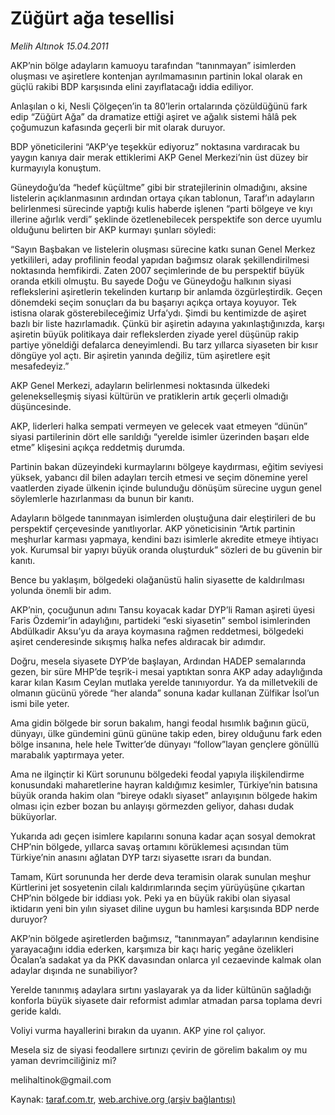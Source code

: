 # Züğürt ağa tesellisi

*Melih Altınok 15.04.2011*

<div class="yazi"><p>AKP’nin bölge adayların kamuoyu tarafından “tanınmayan” isimlerden oluşması ve aşiretlere kontenjan ayrılmamasının partinin lokal olarak en güçlü rakibi BDP karşısında elini zayıflatacağı iddia ediliyor.</p>
<p>Anlaşılan o ki, Nesli Çölgeçen’in ta 80’lerin ortalarında çözüldüğünü fark edip “Züğürt Ağa” da dramatize ettiği aşiret ve ağalık sistemi hâlâ pek çoğumuzun kafasında geçerli bir mit olarak duruyor.</p>
<p>BDP yöneticilerini “AKP’ye teşekkür ediyoruz” noktasına vardıracak bu yaygın kanıya dair merak ettiklerimi AKP Genel Merkezi’nin üst düzey bir kurmayıyla konuştum.</p>
<p>Güneydoğu’da “hedef küçültme” gibi bir stratejilerinin olmadığını, aksine listelerin açıklanmasının ardından ortaya çıkan tablonun, Taraf’ın adayların belirlenmesi sürecinde yaptığı kulis haberde işlenen “parti bölgeye ve kıyı illerine ağırlık verdi” şeklinde özetlenebilecek perspektife son derce uyumlu olduğunu belirten bir AKP kurmayı şunları söyledi:</p>
<p>“Sayın Başbakan ve listelerin oluşması sürecine katkı sunan Genel Merkez yetkilileri, aday profilinin feodal yapıdan bağımsız olarak şekillendirilmesi noktasında hemfikirdi. Zaten 2007 seçimlerinde de bu perspektif büyük oranda etkili olmuştu. Bu sayede Doğu ve Güneydoğu halkının siyasi reflekslerini aşiretlerin tekelinden kurtarıp bir anlamda özgürleştirdik. Geçen dönemdeki seçim sonuçları da bu başarıyı açıkça ortaya koyuyor. Tek istisna olarak gösterebileceğimiz Urfa’ydı. Şimdi bu kentimizde de aşiret bazlı bir liste hazırlamadık. Çünkü bir aşiretin adayına yakınlaştığınızda, karşı aşiretin büyük politikaya dair reflekslerden ziyade yerel düşünüp rakip partiye yöneldiği defalarca deneyimlendi. Bu tarz yıllarca siyaseten bir kısır döngüye yol açtı. Bir aşiretin yanında değiliz, tüm aşiretlere eşit mesafedeyiz.”</p>
<p>AKP Genel Merkezi, adayların belirlenmesi noktasında ülkedeki gelenekselleşmiş siyasi kültürün ve pratiklerin artık geçerli olmadığı düşüncesinde.</p>
<p>AKP, liderleri halka sempati vermeyen ve gelecek vaat etmeyen “dünün” siyasi partilerinin dört elle sarıldığı “yerelde isimler üzerinden başarı elde etme” klişesini açıkça reddetmiş durumda.</p>
<p>Partinin bakan düzeyindeki kurmaylarını bölgeye kaydırması, eğitim seviyesi yüksek, yabancı dil bilen adayları tercih etmesi ve seçim dönemine yerel vaatlerden ziyade ülkenin içinde bulunduğu dönüşüm sürecine uygun genel söylemlerle hazırlanması da bunun bir kanıtı.</p>
<p>Adayların bölgede tanınmayan isimlerden oluştuğuna dair eleştirileri de bu perspektif çerçevesinde yanıtlıyorlar. AKP yöneticisinin “Artık partinin meşhurlar karması yapmaya, kendini bazı isimlerle akredite etmeye ihtiyacı yok. Kurumsal bir yapıyı büyük oranda oluşturduk” sözleri de bu güvenin bir kanıtı.</p>
<p>Bence bu yaklaşım, bölgedeki olağanüstü halin siyasette de kaldırılması yolunda önemli bir adım.</p>
<p>AKP’nin, çocuğunun adını Tansu koyacak kadar DYP’li Raman aşireti üyesi Faris Özdemir’in adaylığını, partideki “eski siyasetin” sembol isimlerinden Abdülkadir Aksu’yu da araya koymasına rağmen reddetmesi, bölgedeki aşiret cenderesinde sıkışmış halka nefes aldıracak bir adımdır.</p>
<p>Doğru, mesela siyasete DYP’de başlayan, Ardından HADEP semalarında gezen, bir süre MHP’de teşrik-i mesai yaptıktan sonra AKP aday adaylığında karar kılan Kasım Ceylan mutlaka yerelde tanınıyordur. Ya da milletvekili de olmanın gücünü yörede “her alanda” sonuna kadar kullanan Zülfikar İsol’un ismi bile yeter.</p>
<p>Ama gidin bölgede bir sorun bakalım, hangi feodal hısımlık bağının gücü, dünyayı, ülke gündemini günü gününe takip eden, birey olduğunu fark eden bölge insanına, hele hele Twitter’de dünyayı “follow”layan gençlere gönüllü marabalık yaptırmaya yeter.</p>
<p>Ama ne ilginçtir ki Kürt sorununu bölgedeki feodal yapıyla ilişkilendirme konusundaki maharetlerine hayran kaldığımız kesimler, Türkiye’nin batısına büyük oranda hakim olan “bireye odaklı siyaset” anlayışının bölgede hakim olması için ezber bozan bu anlayışı görmezden geliyor, dahası dudak büküyorlar.</p>
<p>Yukarıda adı geçen isimlere kapılarını sonuna kadar açan sosyal demokrat CHP’nin bölgede, yıllarca savaş ortamını körüklemesi açısından tüm Türkiye’nin anasını ağlatan DYP tarzı siyasette ısrarı da bundan.</p>
<p>Tamam, Kürt sorununda her derde deva teramisin olarak sunulan meşhur Kürtlerini jet sosyetenin cilalı kaldırımlarında seçim yürüyüşüne çıkartan CHP’nin bölgede bir iddiası yok. Peki ya en büyük rakibi olan siyasal iktidarın yeni bin yılın siyaset diline uygun bu hamlesi karşısında BDP nerde duruyor?</p>
<p>AKP’nin bölgede aşiretlerden bağımsız, “tanınmayan” adaylarının kendisine yarayacağını iddia ederken, karşımıza bir kaçı hariç yegâne özelikleri Öcalan’a sadakat ya da PKK davasından onlarca yıl cezaevinde kalmak olan adaylar dışında ne sunabiliyor?</p>
<p>Yerelde tanınmış adaylara sırtını yaslayarak ya da lider kültünün sağladığı konforla büyük siyasete dair reformist adımlar atmadan parsa toplama devri geride kaldı.</p>
<p>Voliyi vurma hayallerini bırakın da uyanın. AKP yine rol çalıyor.</p>
<p>Mesela siz de siyasi feodallere sırtınızı çevirin de görelim bakalım oy mu yaman devrimciliğiniz mi?</p>
<p>melihaltinok@gmail.com</p>
</div>

Kaynak: [taraf.com.tr](http://www.taraf.com.tr/melih-altinok/makale-zugurt-aga-tesellisi.htm), [web.archive.org (arşiv bağlantısı)](http://web.archive.org/web/20130911235303/http://www.taraf.com.tr/melih-altinok/makale-zugurt-aga-tesellisi.htm)
